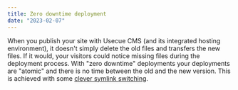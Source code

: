 ```yaml
---
title: Zero downtime deployment
date: "2023-02-07"
---
```

When you publish your site with Usecue CMS (and its integrated hosting environment), it doesn't simply delete the old files and transfers the new files. If it would, your visitors could notice missing files during the deployment process. With "zero downtime" deployments your deployments are "atomic" and there is no time between the old and the new version. This is achieved with some [clever symlink switching](https://tqdev.com/2023-zero-downtime-deployment-in-apache).
